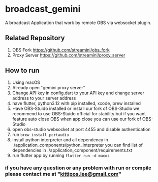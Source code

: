 # broadcast_gemini

A broadcast Application that work by remote OBS via websocket plugin.

## Related Repository
1. OBS Fork https://github.com/streamini/obs_fork
2. Proxy Server https://github.com/streamini/proxy_server


## How to run
1. Using macOS
2. Already open "gemini proxy server"
3. Change API key in config.dart to your API key and change server address to your server address
4. have flutter, python3.12 with pip installed, xcode, brew installed
5. Have OBS-Stuido installed or install our fork of OBS-Studio we recommend to use OBS-Stuido official for stability but if you want feature auto close OBS when app close you can use our fork of OBS-Studio
6. open obs-studio websocket at port 4455 and disable authentication
7. run ```brew install portaudio```
8. install python interpreter and all dependency in ./application_components/python_interpreter you can find list of dependencies in ./application_component/requirements.txt
9. run flutter app by running ```flutter run -d macos```


### if you have any question or any problem with run or compile please contact me at "kittipos.lee@gmail.com"
